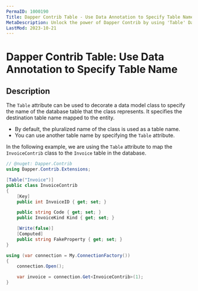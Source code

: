 ```yaml
---
PermaID: 1000190
Title: Dapper Contrib Table - Use Data Annotation to Specify Table Name
MetaDescription: Unlock the power of Dapper Contrib by using 'Table' Data Annotation. Learn how to map your entity to a destination table name.
LastMod: 2023-10-21
---
```


# Dapper Contrib Table: Use Data Annotation to Specify Table Name

## Description

The `Table` attribute can be used to decorate a data model class to specify the name of the database table that the class represents. It specifies the destination table name mapped to the entity.

 - By default, the pluralized name of the class is used as a table name. 
 - You can use another table name by specifying the `Table` attribute.

 In the following example, we are using the `Table` attribute to map the `InvoiceContrib` class to the `Invoice` table in the database. 
 
```csharp
// @nuget: Dapper.Contrib 
using Dapper.Contrib.Extensions;

[Table("Invoice")]
public class InvoiceContrib
{
	[Key]
	public int InvoiceID { get; set; }

	public string Code { get; set; }
	public InvoiceKind Kind { get; set; }

	[Write(false)]
	[Computed]
	public string FakeProperty { get; set; }
}

using (var connection = My.ConnectionFactory())
{
	connection.Open();

	var invoice = connection.Get<InvoiceContrib>(1);
}
```